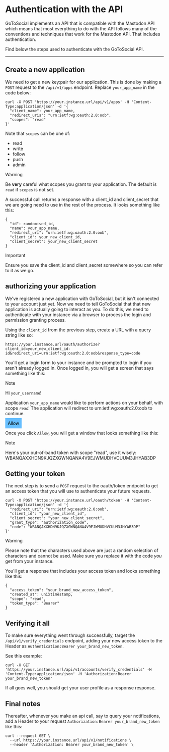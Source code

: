 # Authentication with the API

GoToSocial implements an API that is compatible with the Mastodon API which means that most everything to do with the API follows many of the conventions and techniques that work for the Mastodon API. That includes authentication.

Find below the steps used to authenticate with the GoToSocial API.

---

## Create a new application

We need to get a new key:pair for our application. This is done by making a `POST` request to the `/api/v1/apps` endpoint. Replace `your_app_name` in the code below:

```
curl -X POST 'https://your.instance.url/api/v1/apps' -H 'Content-Type:application/json' -d '{
  "client_name": your_app_name,
  "redirect_uris": "urn:ietf:wg:oauth:2.0:oob",
  "scopes": "read"
}'

```

Note that `scopes` can be one of:
- read
- write
- follow
- push
- admin

> [!WARNING]
> Be **very** careful what scopes you grant to your application. 
> The default is `read` if `scopes` is not set.

A successful call returns a response with a client_id and client_secret that we are going need to use in the rest of the process. It looks something like this: 
```
{
  "id": randomised_id,
  "name": your_app_name,
  "redirect_uri": "urn:ietf:wg:oauth:2.0:oob",
  "client_id": your_new_client_id,
  "client_secret": your_new_client_secret
}
```

> [!IMPORTANT]
> Ensure you save the client_id and client_secret somewhere so you can refer to it as we go.

## authorizing your application

We've registered a new application with GoToSocial, but it isn't connected to your account just yet. Now we need to tell GoToSocial that that new application is actually going to interact as you. To do this, we need to authenticate with your instance via a browser to process the login and permission granting process.

Using the `client_id` from the previous step, create a URL with a query string like so:
```
https://your.instance.url/oauth/authorize?client_id=your_new_client_id-id&redirect_uri=urn:ietf:wg:oauth:2.0:oob&response_type=code
```

You'll get a login form to your instance and be prompted to login if you aren't already logged in. Once logged in, you will get a screen that says something like this:
> [!NOTE]
> Hi `your_username`!
> 
> Application `your_app_name` would like to perform actions on your behalf, with scope *`read`*.
> The application will redirect to urn:ietf:wg:oauth:2.0:oob to continue.
> 
> <span style="padding:8px;background-color:#66befe;color:black;">Allow</span>
> 

Once you click `Allow`, you will get a window that looks something like this:

> [!NOTE]
> Here's your out-of-band token with scope "read", use it wisely:
>  WBANQAXXHDN9KJQZXGWNQANA4V9EJWMUDHVCUUM3JHYAB3DP


## Getting your token
The next step is to send a `POST` request to the oauth/token endpoint to get an access token that you will use to authenticate your future requests. 
```
curl -X POST 'https://your.instance.url/oauth/token' -H 'Content-Type:application/json' -d '{
  "redirect_uri": "urn:ietf:wg:oauth:2.0:oob",
  "client_id": "your_new_client_id",
  "client_secret": "your_new_client_secret",
  "grant_type": "authorization_code",
  "code": "WBANQAXXHDN9KJQZXGWNQANA4V9EJWMUDHVCUUM3JHYAB3DP"
}' 
```
> [!warning] 
> Please note that the characters used above are just a random selection of characters and cannot be used.
> Make sure you replace it with the code *you* get from your instance.

You'll get a response that includes your access token and looks something like this:
```
{
  "access_token": "your_brand_new_access_token",
  "created_at": unixtimestamp,
  "scope": "read",
  "token_type": "Bearer"
}
```
## Verifying it all
To make sure everything went through successfully, target the `/api/v1/verify_credentials` endpoint, adding your new access token to the Header as `Authentication:Bearer your_brand_new_token`.

See this example:
```
curl -X GET 'https://your.instance.url/api/v1/accounts/verify_credentials' -H 'Content-Type:application/json' -H 'Authorization:Bearer your_brand_new_token'
```
If all goes well, you should get your user profile as a response response.

## Final notes
Thereafter, whenever you make an api call, say to query your notifications, add a Header to your request `Authorization:Bearer your_brand_new_token` like this:
```
curl --request GET \
  --url https://your.instance.url/api/v1/notifications \
  --header 'Authorization: Bearer your_brand_new_token' \
```

